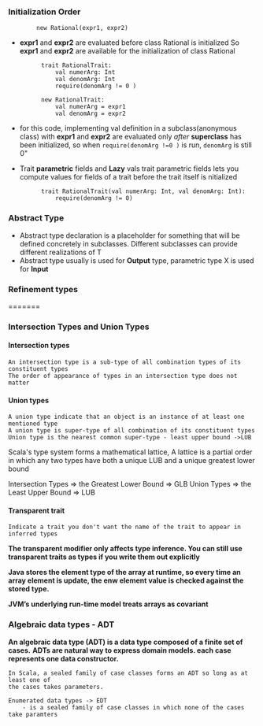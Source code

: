 ### Initialization Order

            new Rational(expr1, expr2)

* **expr1** and **expr2** are evaluated before class Rational is initialized
  So **expr1** and **expr2** are available for the initialization of class Rational

            trait RationalTrait:
                val numerArg: Int
                val denomArg: Int
                require(denomArg != 0 )

            new RationalTrait:
                val numerArg = expr1
                val denomArg = expr2 


* for this code, implementing val definition in a subclass(anonymous class) 
  with **expr1** and **expr2** are evaluated only _after_ **superclass** has been initialized,
 so when `require(denomArg !=0 )` is run, `denomArg` is still 0"

* Trait **parametric** fields and **Lazy** vals
  trait parametric fields lets you compute values for fields of a trait before the trait itself is nitialized

            trait RationalTrait(val numerArg: Int, val denomArg: Int):
                require(denomArg != 0)
 
### Abstract Type
* Abstract type declaration is a placeholder for something that will be defined concretely 
  in subclasses.
  Different subclasses can provide different realizations of T
* Abstract type usually is used for **Output** type, parametric type X<T> is used for **Input**
### Refinement types
=======
### Intersection Types and Union Types
#### Intersection types
    An intersection type is a sub-type of all combination types of its constituent types
    The order of appearance of types in an intersection type does not matter

#### Union types
    A union type indicate that an object is an instance of at least one mentioned type
    A union type is super-type of all combination of its constituent types
    Union type is the nearest common super-type - least upper bound ->LUB


Scala's type system forms a mathematical lattice, A lattice is a partial order 
in which any two types have both a unique LUB and a unique greatest lower bound

Intersection Types => the Greatest Lower Bound => GLB
Union Types        => the Least Upper Bound    => LUB

#### Transparent trait
    Indicate a trait you don't want the name of the trait to appear in inferred types
**The transparent modifier only affects type inference. You can still use transparent traits 
as types if you write them out explicitly**

**Java stores the element type of the array at runtime, so every time an array element is update,
the enw element value is checked against the stored type.**

**JVM’s underlying run-time model treats arrays as covariant**

### Algebraic data types - ADT
**An algebraic data type (ADT) is a data type composed of a finite set of cases.**
**ADTs are natural way to express domain models. each case represents one data constructor.**

    In Scala, a sealed family of case classes forms an ADT so long as at least one of 
    the cases takes parameters.

    Enumerated data types -> EDT 
        - is a sealed family of case classes in which none of the cases take paramters
